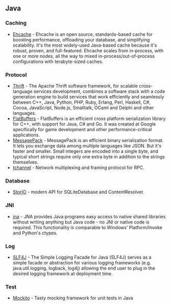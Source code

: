 ## Java

### Caching
- [Ehcache](http://ehcache.org/) - Ehcache is an open source, standards-based cache for boosting performance, offloading your database, and simplifying scalability. It's the most widely-used Java-based cache because it's robust, proven, and full-featured. Ehcache scales from in-process, with one or more nodes, all the way to mixed in-process/out-of-process configurations with terabyte-sized caches.

### Protocol
- [Thrift](https://thrift.apache.org/) - The Apache Thrift software framework, for scalable cross-language services development, combines a software stack with a code generation engine to build services that work efficiently and seamlessly between C++, Java, Python, PHP, Ruby, Erlang, Perl, Haskell, C#, Cocoa, JavaScript, Node.js, Smalltalk, OCaml and Delphi and other languages.
- [FlatBuffers](https://google.github.io/flatbuffers/) - FlatBuffers is an efficient cross platform serialization library for C++, with support for Java, C# and Go. It was created at Google specifically for game development and other performance-critical applications.
- [MessagePack](http://msgpack.org/) - MessagePack is an efficient binary serialization format. It lets you exchange data among multiple languages like JSON. But it's faster and smaller. Small integers are encoded into a single byte, and typical short strings require only one extra byte in addition to the strings themselves.
- [tchannel](https://github.com/uber/tchannel) - Network multiplexing and framing protocol for RPC.

### Database
- [StorIO](https://github.com/pushtorefresh/storio) - modern API for SQLiteDatabase and ContentResolver.

### JNI
- [jna](https://github.com/java-native-access/jna) - JNA provides Java programs easy access to native shared libraries without writing anything but Java code - no JNI or native code is required. This functionality is comparable to Windows' Platform/Invoke and Python's ctypes.

### Log
- [SLF4J](http://www.slf4j.org/) - The Simple Logging Facade for Java (SLF4J) serves as a simple facade or abstraction for various logging frameworks (e.g. java.util.logging, logback, log4j) allowing the end user to plug in the desired logging framework at deployment time.

### Test
- [Mockito](http://mockito.org/) - Tasty mocking framework for unit tests in Java

